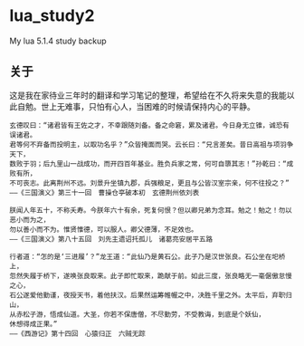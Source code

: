 # lua_study2
My lua 5.1.4 study backup

## 关于  
这是我在家待业三年时的翻译和学习笔记的整理，希望给在不久将来失意的我能以此自勉。世上无难事，只怕有心人，当困难的时候请保持内心的平静。  

    玄德叹曰：“诸君皆有王佐之才，不幸跟随刘备。备之命窘，累及诸君。今日身无立锥，诚恐有误诸君。
    君等何不弃备而投明主，以取功名乎？”众皆掩面而哭。云长曰：“兄言差矣。昔日高祖与项羽争天下，
    数败于羽；后九里山一战成功，而开四百年基业。胜负兵家之常，何可自隳其志！”孙乾曰：“成败有所，
    不可丧志。此离荆州不远。刘景升坐镇九郡，兵强粮足，更且与公皆汉室宗亲，何不往投之？”
    ——《三国演义》第三十一回　曹操仓亭破本初　玄德荆州依刘表

    朕闻人年五十，不称夭寿。今朕年六十有余，死复何恨？但以卿兄弟为念耳。勉之！勉之！勿以恶小而为之，
    勿以善小而不为。惟贤惟德，可以服人。卿父德薄，不足效也。
    ——《三国演义》第八十五回　刘先主遗诏托孤儿　诸葛亮安居平五路

    行者道：“怎的是‘三进履’？”龙王道：“此仙乃是黄石公。此子乃是汉世张良。石公坐在圯桥上，
    忽然失履于桥下，遂唤张良取来。此子即忙取来，跪献于前。如此三度，张良略无一毫倨傲怠慢之心，
    石公遂爱他勤谨，夜授天书，着他扶汉。后果然运筹帷幄之中，决胜千里之外。太平后，弃职归山，
    从赤松子游，悟成仙道。大圣，你若不保唐僧，不尽勤劳，不受教诲，到底是个妖仙，
    休想得成正果。”
    ——《西游记》第十四回　心猿归正　六贼无踪　
